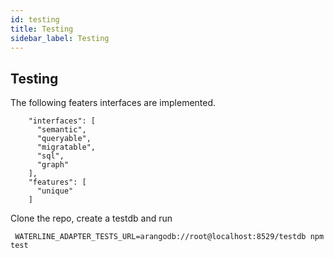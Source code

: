 ```yaml
---
id: testing
title: Testing
sidebar_label: Testing
---
```


## Testing

The following featers interfaces are implemented.

```
    "interfaces": [
      "semantic",
      "queryable",
      "migratable",
      "sql",
      "graph"
    ],
    "features": [
      "unique"
    ]

```

Clone the repo, create a testdb and run

```
 WATERLINE_ADAPTER_TESTS_URL=arangodb://root@localhost:8529/testdb npm test

```
